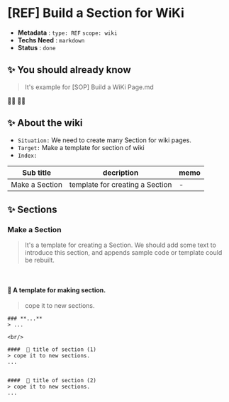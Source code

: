 # [REF] Build a Section for WiKi

- **Metadata** : `type: REF` `scope: wiki` 
- **Techs Need** : `markdown` 
- **Status** : `done`

## ✨ You should already know

> It's example for [SOP] Build a WiKi Page.md

👩‍💻 👨‍💻

## ✨ About the wiki

- `Situation:`  We need to create many Section for wiki pages. 
- `Target:`  Make a template for section of wiki
- `Index:`

| Sub title | decription | memo |
| ------ | ------ | ------ |
| Make a Section | template for creating a Section | - |


## ✨  Sections


### **Make a Section**
> It's a template for creating a Section.
> We should add some text to introduce this section, and appends sample code or template could be rebuilt. 

<br/>

#### 📝 A template for making section.
> cope it to new sections.
```
### **...**
> ...

<br/>

####  📝 title of section (1)
> cope it to new sections.
...


####  📝 title of section (2)
> cope it to new sections.
...


```
